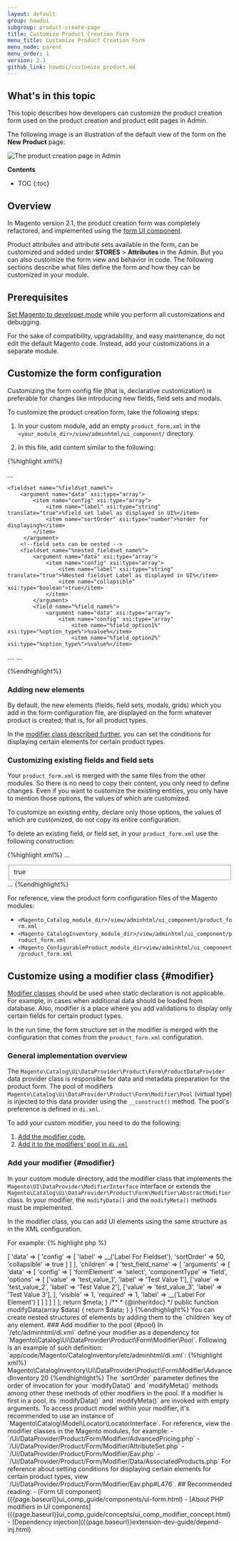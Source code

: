 ```yaml
---
layout: default
group: howdoi
subgroup: product-create-page
title: Customize Product Creation Form
menu_title: Customize Product Creation Form 
menu_node: parent
menu_order: 1
version: 2.1
github_link: howdoi/customize_product.md
---
```


<h2>What's in this topic</h2>

This topic describes how developers can customize the product creation form used on the product creation and product edit pages in Admin. 

The following image is an illustration of the default view of the form on the **New Product** page:

<img src="{{site.baseurl}}common/images/product_pmg.png" alt="The product creation page in Admin">

**Contents**

* TOC
{:toc}

## Overview

In Magento version 2.1, the product creation form was completely refactored, and implemented using the [form UI component]({{page.baseurl}}ui-components/ui-form.html). 

Product attributes and attribute sets available in the form, can be customized and added under **STORES** > **Attributes** in the Admin. But you can also customize the form view and behavior in code. The following sections describe what files define the form and how they can be customized in your module.


## Prerequisites

[Set Magento to developer mode]({{page.baseurl}}config-guide/cli/config-cli-subcommands-mode.html) while you perform all customizations and debugging.

For the sake of compatibility, upgradability, and easy maintenance, do not edit the default Magento code. Instead, add your customizations in a separate module. 

## Customize the form configuration

Customizing the form config file (that is, declarative customization) is preferable for changes like introducing new fields, field sets and modals.

To customize the product creation form, take the following steps: 

1. In your custom module, add an empty `product_form.xml` in the `<your_module_dir>/view/adminhtml/ui_component/` directory.

2. In this file, add content similar to the following:

{%highlight xml%} 
<form xmlns:xsi="http://www.w3.org/2001/XMLSchema-instance" xsi:noNamespaceSchemaLocation="urn:magento:module:Magento_Ui:etc/ui_configuration.xsd">

...

    <fieldset name="%fieldset_name%">
        <argument name="data" xsi:type="array">
            <item name="config" xsi:type="array">
                <item name="label" xsi:type="string" translate="true">%field set label as displayed in UI%</item>
                <item name="sortOrder" xsi:type="number">%order for displaying%</item>
            </item>
         </argument>
        <!--field sets can be nested --> 
        <fieldset name="%nested_fieldset_name%">
            <argument name="data" xsi:type="array">
                <item name="config" xsi:type="array">
                    <item name="label" xsi:type="string" translate="true">%Nested fieldset Label as displayed in UI%</item>
                    <item name="collapsible" xsi:type="boolean">true</item>
                </item>
            </argument>  
            <field name="%field_name%">
    			<argument name="data" xsi:type="array">
                    <item name="config" xsi:type="array"
                        <item name="%field_option1%" xsi:type="%option_type%">%value%</item>
                        <item name="%field_option2%" xsi:type="%option_type%">%value%</item>
....
                    </item>
                </argument>
            </field>
        </fieldset>
    </fieldset>
...
</form>
{%endhighlight%}

### Adding new elements

By default, the new elements (fields, field sets, modals, grids) which you add in the form configuration file, are displayed on the form whatever product is created; that is, for all product types. 

In the [modifier class described further](#modifier), you can set the conditions for displaying certain elements for certain product types.

### Customizing existing fields and field sets
Your `product_form.xml` is merged with the same files from the other modules. So there is no need to copy their content, you only need to define changes. Even if you want to customize the existing entities, you only have to mention those options, the values of which are customized.

To customize an existing entity, declare only those options, the values of which are customized, do not copy its entire configuration. 

To delete an existing field, or field set, in your `product_form.xml` use the following construction:

{%highlight xml%}
...
    <fieldset name="%fieldset_name%">
        <argument name="data" xsi:type="array">
            <item name="disabled" xsi:type="boolean">true</item>
        </argument>
    </fieldset> 
...
{%endhighlight%}


For reference, view the product form configuration files of the Magento modules:

- `<Magento_Catalog_module_dir>/view/adminhtml/ui_component/product_form.xml`
- `<Magento_CatalogInventory_module_dir>/view/adminhtml/ui_component/product_form.xml`
- `<Magento_ConfigurableProduct_module_dir>view/adminhtml/ui_component/product_form.xml`

## Customize using a modifier class {#modifier}

[Modifier classes]({{page.baseurl}}ui_comp_guide/concepts/ui_comp_modifier_concept.html) should be used when static declaration is not applicable. For example, in cases when additional data should be loaded from database. Also, modifier is a place where you add validations to display only certain fields for certain product types.

In the run time, the form structure set in the modifier is merged with the configuration that comes from the `product_form.xml` configuration.

### General implementation overview

The `Magento\Catalog\Ui\DataProvider\Product\Form\ProductDataProvider` data provider class is responsible for data and metadata preparation for the product form. The pool of modifiers `Magento\Catalog\Ui\DataProvider\Product\Form\Modifier\Pool` (virtual type) is injected to this data provider using the `__construct()` method. The pool's preference is defined in `di.xml`.

To add your custom modifier, you need to do the following:

1. [Add the modifier code.](#modifier)
2. [Add it to the modifiers' pool in `di.xml`](#pool)


### Add your modifier {#modifier}

In your custom module directory, add the modifier class that implements the `Magento\UI\DataProvider\ModifierInterface` interface or extends the `Magento\Catalog\Ui\DataProvider\Product\Form\Modifier\AbstractModifier`class. In your modifier, the `modifyData()` and the `modifyMeta()` methods must be implemented.

In the modifier class, you can add UI elements using the same structure as in the XML configuration.

For example:
{% highlight php %}

<?php

use Magento\Catalog\Ui\DataProvider\Product\Form\Modifier\AbstractModifier;

class Example extends AbstractModifier
{
    public function modifyMeta(array $meta)
    {
        $meta['test_fieldset_name'] = [
            'arguments' => [
                'data' => [
                    'config' => [
                        'label' => __('Label For Fieldset'),
                        'sortOrder' => 50,
                        'collapsible' => true
                    ]
                ]
            ],
            'children' => [
                'test_field_name' => [
                    'arguments' => [
                        'data' => [
                            'config' => [
                                'formElement' => 'select',
                                'componentType' => 'field',
                                'options' => [
                                    ['value' => 'test_value_1', 'label' => 'Test Value 1'],
                                    ['value' => 'test_value_2', 'label' => 'Test Value 2'],
                                    ['value' => 'test_value_3', 'label' => 'Test Value 3'],
                                ],
                                'visible' => 1,
                                'required' => 1,
                                'label' => __('Label For Element')
                            ]
                        ]
                    ]
                ]
            ]
        ];

 return $meta;
    }

    /**
     * {@inheritdoc}
     */
    public function modifyData(array $data)
    {
        return $data;
    }
}
{%endhighlight%}

You can create nested structures of elements by adding them to the `children` key of any element.

### Add modifier to the pool {#pool}
In `<your_module_dir>/etc/adminhtml/di.xml` define your modifier as a dependency for `Magento\Catalog\Ui\DataProvider\Product\Form\Modifier\Pool`.


Following is an example of such definition:

`app/code/Magento/CatalogInventory/etc/adminhtml/di.xml`:

{%highlight xml%}
     <virtualType name="Magento\Catalog\Ui\DataProvider\Product\Form\Modifier\Pool">
        <arguments>
            <argument name="modifiers" xsi:type="array">
                <item name="advancedInventory" xsi:type="array">
                    <item name="class" xsi:type="string">Magento\CatalogInventory\Ui\DataProvider\Product\Form\Modifier\AdvancedInventory</item>
                    <item name="sortOrder" xsi:type="number">20</item>
                </item>
            </argument>
        </arguments>
    </virtualType>
{%endhighlight%}

The `sortOrder` parameter defines the order of invocation for your `modifyData()` and `modifyMeta()` methods among other these methods of other modifiers in the pool. If a modifier is first in a pool, its `modifyData()` and `modifyMeta()` are invoked with empty arguments. 

To access product model within your modifier, it's recommended to use an instance of `Magento\Catalog\Model\Locator\LocatorInterface`.


For reference, view the modifier classes in the Magento modules, for example:

- `<Magento_Catalog_module_dir>/Ui/DataProvider/Product/Form/Modifier/AdvancedPricing.php`
- `<Magento_Catalog_module_dir>/Ui/DataProvider/Product/Form/Modifier/AttributeSet.php`
- `<Magento_Catalog_module_dir>/Ui/DataProvider/Product/Form/Modifier/Eav.php`
- `<Magento_ConfigurableProduct_module_dir>/Ui/DataProvider/Product/Form/Modifier/Data/AssociatedProducts.php`


For reference about setting conditions for displaying certain elements for certain product types, view `<Magento_Catalog_module_dir>/Ui/DataProvider/Product/Form/Modifier/Eav.php#L476`.

## Recommended reading:

 - [Form UI component]({{page.baseurl}}ui_comp_guide/components/ui-form.html)
 - [About PHP modifiers in UI components]({{page.baseurl}}ui_comp_guide/concepts/ui_comp_modifier_concept.html)
 - [Dependency injection]({{page.baseurl}}extension-dev-guide/depend-inj.html)
